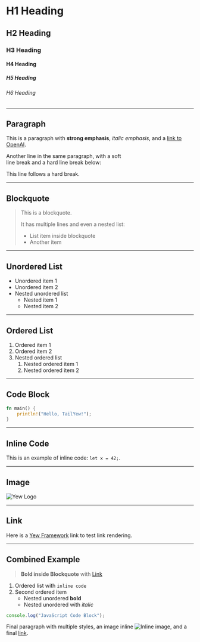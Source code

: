 # H1 Heading
## H2 Heading
### H3 Heading
#### H4 Heading
##### H5 Heading
###### H6 Heading

---

## Paragraph
This is a paragraph with **strong emphasis**, *italic emphasis*, and a [link to OpenAI](https://openai.com).

Another line in the same paragraph, with a soft  
line break and a hard line break below:

This line follows a hard break.  

---

## Blockquote
> This is a blockquote.
>
> It has multiple lines and even a nested list:
> - List item inside blockquote
> - Another item

---

## Unordered List
- Unordered item 1
- Unordered item 2
- Nested unordered list
  - Nested item 1
  - Nested item 2

---

## Ordered List
1. Ordered item 1
2. Ordered item 2
3. Nested ordered list
   1. Nested ordered item 1
   2. Nested ordered item 2

---

## Code Block
```rust
fn main() {
    println!("Hello, TailYew!");
}
```

---

## Inline Code
This is an example of inline code: `let x = 42;`.

---

## Image
![Yew Logo](https://yew.rs/img/logo.png)

---

## Link
Here is a [Yew Framework](https://yew.rs) link to test link rendering.

---

## Combined Example
> **Bold inside Blockquote** with [Link](https://openai.com)

1. Ordered list with `inline code`
2. Second ordered item
   - Nested unordered **bold**
   - Nested unordered with *italic*

```javascript
console.log("JavaScript Code Block");
```

Final paragraph with multiple styles, an image inline ![Inline image](https://yew.rs/img/logo.png), and a final [link](https://github.com).
